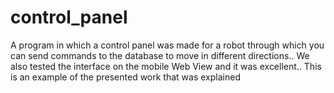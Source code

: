 # control_panel
A program in which a control panel was made for a robot through which you can send commands to the database to move in different directions..
We also tested the interface on the mobile Web View and it was excellent..
This is an example of the presented work that was explained
